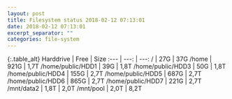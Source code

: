 ```yaml
---
layout: post
title: Filesystem status 2018-02-12 07:13:01
date: 2018-02-12 07:13:01
excerpt_separator: ""
categories: file-system
---
```

{:.table_alt}
Harddrive | Free | Size
:--- | ---: | ---:
/ | 27G | 37G
/home | 921G | 1,7T
/home/public/HDD1 | 39G | 1,8T
/home/public/HDD3 | 50G | 1,8T
/home/public/HDD4 | 155G | 2,7T
/home/public/HDD5 | 687G | 2,7T
/home/public/HDD6 | 865G | 2,7T
/home/public/HDD7 | 221G | 2,7T
/mnt/data2 | 1,8T | 2,0T
/mnt/pool | 2,0T | 8,2T
